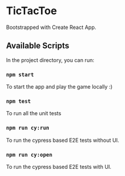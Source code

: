 # TicTacToe

Bootstrapped with Create React App.

## Available Scripts

In the project directory, you can run:

### `npm start`

To start the app and play the game locally :)

### `npm test`

To run all the unit tests

### `npm run cy:run`

To run the cypress based E2E tests without UI.

### `npm run cy:open`

To run the cypress based E2E tests with UI.

